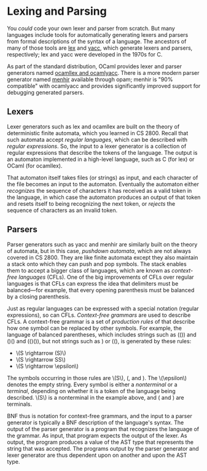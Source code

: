 # Lexing and Parsing

You *could* code your own lexer and parser from scratch.  But many
languages include tools for automatically generating lexers and parsers
from formal descriptions of the syntax of a language.  The ancestors of
many of those tools are [lex][lex] and [yacc][yacc], which generate
lexers and parsers, respectively; lex and yacc were developed in the
1970s for C.  

As part of the standard distribution, OCaml provides lexer and parser
generators named [ocamllex and ocamlyacc][ocamllexyacc]. There is a more
modern parser generator named [menhir][menhir] available through opam;
menhir is "90% compatible" with ocamlyacc and provides significantly
improved support for debugging generated parsers. 

[lex]: https://en.wikipedia.org/wiki/Lex_(software)
[yacc]: https://en.wikipedia.org/wiki/Yacc
[ocamllexyacc]: http://caml.inria.fr/pub/docs/manual-ocaml/lexyacc.html
[menhir]: http://gallium.inria.fr/~fpottier/menhir/

## Lexers

Lexer generators such as lex and ocamllex are built on the theory of
deterministic finite automata, which you learned in CS 2800.  Recall
that such automata accept *regular languages*, which can be described
with *regular expressions*. So, the input to a lexer generator is a
collection of regular expressions that describe the tokens of the
language.  The output is an automaton implemented in a high-level
language, such as C (for lex) or OCaml (for ocamllex).

That automaton itself takes files (or strings) as input, and each
character of the file becomes an input to the automaton.  Eventually the
automaton either *recognizes* the sequence of characters it has received
as a valid token in the language, in which case the automaton produces
an output of that token and resets itself to being recognizing the next
token, or *rejects* the sequence of characters as an invalid token.

## Parsers

Parser generators such as yacc and menhir are similarly built on the
theory of automata, but in this case, *pushdown automata*, which are not
always covered in CS 2800.  They are like finite automata except they
also maintain a stack onto which they can push and pop symbols.  The
stack enables them to accept a bigger class of languages, which are
known as *context-free languages* (CFLs).  One of the big improvements of
CFLs over regular languages is that CFLs can express the idea that delimiters must be
balanced&mdash;for example, that every opening parenthesis must be
balanced by a closing parenthesis.

Just as regular languages can be expressed with a special notation
(regular expressions), so can CFLs.  *Context-free grammars* are used
to describe CFLs.  A context-free grammar is a set of *production rules* of
that describe how one symbol can be replaced by other symbols.  For example,
the language of balanced parentheses, which includes strings such
as (()) and ()() and (()()), but not strings such as ) or ((), 
is generated by these rules:

* \\(S \\rightarrow (S)\\)
* \\(S \\rightarrow SS\\)
* \\(S \\rightarrow \\epsilon\\)

The symbols occurring in those rules are \\(S\\), (, and ).  The
\\(\epsilon\\) denotes the empty string.  Every symbol is either a
*nonterminal* or a *terminal*, depending on whether it is a token of the
language being described.  \\(S\\) is a nonterminal in the example
above, and ( and ) are terminals.

BNF thus is notation for context-free grammars, and the input to a
parser generator is typically a BNF description of the language's
syntax.  The output of the parser generator is a program that recognizes
the language of the grammar.  As input, that program expects the output
of the lexer.  As output, the program produces a value of the AST type
that represents the string that was accepted. The programs output by the
parser generator and lexer generator are thus dependent upon on another
and upon the AST type. 

